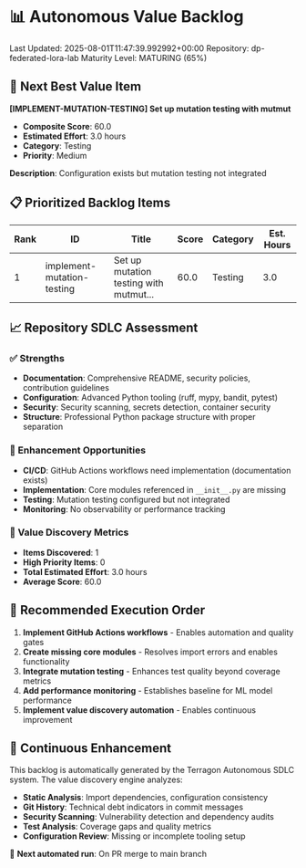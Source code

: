 # 📊 Autonomous Value Backlog

Last Updated: 2025-08-01T11:47:39.992992+00:00
Repository: dp-federated-lora-lab
Maturity Level: MATURING (65%)

## 🎯 Next Best Value Item
**[IMPLEMENT-MUTATION-TESTING] Set up mutation testing with mutmut**
- **Composite Score**: 60.0
- **Estimated Effort**: 3.0 hours
- **Category**: Testing
- **Priority**: Medium

**Description**: Configuration exists but mutation testing not integrated

## 📋 Prioritized Backlog Items

| Rank | ID | Title | Score | Category | Est. Hours |
|------|-----|--------|---------|----------|------------|
| 1 | implement-mutation-testing | Set up mutation testing with mutmut... | 60.0 | Testing | 3.0 |\n

## 📈 Repository SDLC Assessment

### ✅ Strengths
- **Documentation**: Comprehensive README, security policies, contribution guidelines
- **Configuration**: Advanced Python tooling (ruff, mypy, bandit, pytest)
- **Security**: Security scanning, secrets detection, container security
- **Structure**: Professional Python package structure with proper separation

### 🔄 Enhancement Opportunities
- **CI/CD**: GitHub Actions workflows need implementation (documentation exists)
- **Implementation**: Core modules referenced in `__init__.py` are missing
- **Testing**: Mutation testing configured but not integrated
- **Monitoring**: No observability or performance tracking

### 🎯 Value Discovery Metrics
- **Items Discovered**: 1
- **High Priority Items**: 0
- **Total Estimated Effort**: 3.0 hours
- **Average Score**: 60.0

## 🚀 Recommended Execution Order

1. **Implement GitHub Actions workflows** - Enables automation and quality gates
2. **Create missing core modules** - Resolves import errors and enables functionality  
3. **Integrate mutation testing** - Enhances test quality beyond coverage metrics
4. **Add performance monitoring** - Establishes baseline for ML model performance
5. **Implement value discovery automation** - Enables continuous improvement

## 🔄 Continuous Enhancement

This backlog is automatically generated by the Terragon Autonomous SDLC system. 
The value discovery engine analyzes:

- **Static Analysis**: Import dependencies, configuration consistency
- **Git History**: Technical debt indicators in commit messages  
- **Security Scanning**: Vulnerability detection and dependency audits
- **Test Analysis**: Coverage gaps and quality metrics
- **Configuration Review**: Missing or incomplete tooling setup

🤖 **Next automated run**: On PR merge to main branch

